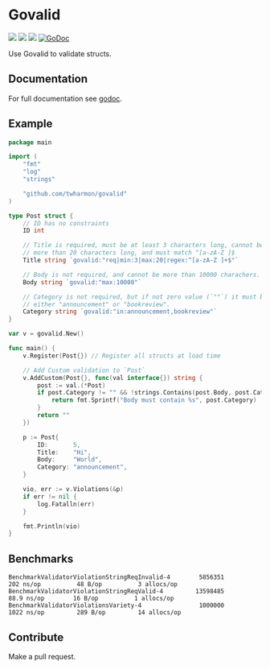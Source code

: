 # Govalid

![](https://github.com/twharmon/govalid/workflows/Test/badge.svg) [![](https://goreportcard.com/badge/github.com/twharmon/govalid)](https://goreportcard.com/report/github.com/twharmon/govalid) [![](https://gocover.io/_badge/github.com/twharmon/govalid)](https://gocover.io/github.com/twharmon/govalid) [![GoDoc](https://godoc.org/github.com/twharmon/govalid?status.svg)](https://godoc.org/github.com/twharmon/govalid)

Use Govalid to validate structs.

## Documentation

For full documentation see [godoc](https://godoc.org/github.com/twharmon/govalid).

## Example

```go
package main

import (
	"fmt"
	"log"
	"strings"

	"github.com/twharmon/govalid"
)

type Post struct {
	// ID has no constraints
	ID int

	// Title is required, must be at least 3 characters long, cannot be
	// more than 20 characters long, and must match ^[a-zA-Z ]$
	Title string `govalid:"req|min:3|max:20|regex:^[a-zA-Z ]+$"`

	// Body is not required, and cannot be more than 10000 charachers.
	Body string `govalid:"max:10000"`

	// Category is not required, but if not zero value (`""`) it must be
	// either "announcement" or "bookreview".
	Category string `govalid:"in:announcement,bookreview"`
}

var v = govalid.New()

func main() {
	v.Register(Post{}) // Register all structs at load time

	// Add Custom validation to `Post`
	v.AddCustom(Post{}, func(val interface{}) string {
		post := val.(*Post)
		if post.Category != "" && !strings.Contains(post.Body, post.Category) {
			return fmt.Sprintf("Body must contain %s", post.Category)
		}
		return ""
	})

	p := Post{
		ID:       5,
		Title:    "Hi",
		Body:     "World",
		Category: "announcement",
	}

	vio, err := v.Violations(&p)
	if err != nil {
		log.Fatalln(err)
	}

	fmt.Println(vio)
}
```

## Benchmarks

```
BenchmarkValidatorViolationStringReqInvalid-4   	 5856351	       202 ns/op	      48 B/op	       3 allocs/op
BenchmarkValidatorViolationStringReqValid-4     	13598485	        88.9 ns/op	      16 B/op	       1 allocs/op
BenchmarkValidatorViolationsVariety-4           	 1000000	      1022 ns/op	     289 B/op	      14 allocs/op
```

## Contribute

Make a pull request.
